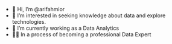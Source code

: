 - 👋 Hi, I’m @arifahmior
- 👀 I’m interested in seeking knowledge about data and explore technologies.
- 🌱 I’m currently working as a Data Analytics
- 🐱‍🏍 In a process of becoming a professional Data Expert

<!---
arifahmior/arifahmior is a ✨ special ✨ repository because its `README.md` (this file) appears on your GitHub profile.
You can click the Preview link to take a look at your changes.
--->
